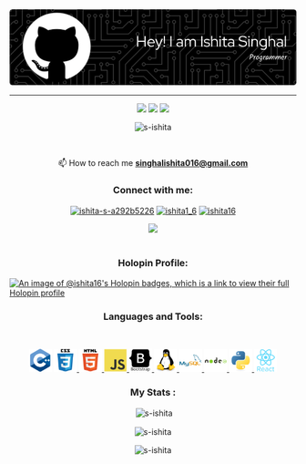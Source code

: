 
<div align="center">
  
<img src="https://github.com/S-ishita/S-ishita/blob/main/github-header-image.png" alt="LinkedIn Badge"/>

</div>

---

<div align="center">
<img src="https://forthebadge.com/images/badges/built-with-love.svg" />
<img src="https://forthebadge.com/images/badges/uses-brains.svg" />
<img src="https://forthebadge.com/images/badges/powered-by-responsibility.svg" />
   </div>
   <p align="center"> <img src="https://komarev.com/ghpvc/?username=s-ishita&label=Profile%20views&color=0e75b6&style=flat" alt="s-ishita" /> </p>

   <br>
   <div align="center">
  
📫 How to reach me **singhalishita016@gmail.com**
   </div>
<h3 align="center">Connect with me:</h3>
<p align="center">
<a href="https://linkedin.com/in/ishita-s-a292b5226" target="blank"><img align="center" src="https://raw.githubusercontent.com/rahuldkjain/github-profile-readme-generator/master/src/images/icons/Social/linked-in-alt.svg" alt="ishita-s-a292b5226" height="30" width="40" /></a>
<a href="https://www.codechef.com/users/ishita1_6" target="blank"><img align="center" src="https://cdn.jsdelivr.net/npm/simple-icons@3.1.0/icons/codechef.svg" alt="ishita1_6" height="30" width="40" /></a>
<a href="https://www.hackerrank.com/ishita16" target="blank"><img align="center" src="https://raw.githubusercontent.com/rahuldkjain/github-profile-readme-generator/master/src/images/icons/Social/hackerrank.svg" alt="ishita16" height="30" width="40" /></a>
</p>
<div align="center">
  <img src="https://media.giphy.com/media/dWesBcTLavkZuG35MI/giphy.gif" width="350"/>
</div>
<br>
<h3 align="center">Holopin Profile:</h3>

[![An image of @ishita16's Holopin badges, which is a link to view their full Holopin profile](https://holopin.me/ishita16)](https://holopin.io/@ishita16)
<h3 align="center">Languages and Tools:</h3>
<br>
<p align="center"><img src="https://raw.githubusercontent.com/devicons/devicon/master/icons/cplusplus/cplusplus-original.svg" alt="cplusplus" width="40" height="40"/> </a> <a href="https://www.w3schools.com/css/" target="_blank" rel="noreferrer"> <img src="https://raw.githubusercontent.com/devicons/devicon/master/icons/css3/css3-original-wordmark.svg" alt="css3" width="40" height="40"/> </a> <a href="https://www.w3.org/html/" target="_blank" rel="noreferrer"> <img src="https://raw.githubusercontent.com/devicons/devicon/master/icons/html5/html5-original-wordmark.svg" alt="html5" width="40" height="40"/> </a> <a href="https://developer.mozilla.org/en-US/docs/Web/JavaScript" target="_blank" rel="noreferrer"> <img src="https://raw.githubusercontent.com/devicons/devicon/master/icons/javascript/javascript-original.svg" alt="javascript" width="40" height="40"/> </a> <a href="https://www.linux.org/" target="_blank" rel="noreferrer"> <a href="https://getbootstrap.com" target="_blank" rel="noreferrer"> <img src="https://raw.githubusercontent.com/devicons/devicon/master/icons/bootstrap/bootstrap-plain-wordmark.svg" alt="bootstrap" width="40" height="40"/> </a> <a href="https://www.w3schools.com/cpp/" target="_blank" rel="noreferrer"><img src="https://raw.githubusercontent.com/devicons/devicon/master/icons/linux/linux-original.svg" alt="linux" width="40" height="40"/> </a> <a href="https://www.mysql.com/" target="_blank" rel="noreferrer"> <img src="https://raw.githubusercontent.com/devicons/devicon/master/icons/mysql/mysql-original-wordmark.svg" alt="mysql" width="40" height="40"/> </a> <a href="https://nodejs.org" target="_blank" rel="noreferrer"> <img src="https://raw.githubusercontent.com/devicons/devicon/master/icons/nodejs/nodejs-original-wordmark.svg" alt="nodejs" width="40" height="40"/> </a> <a href="https://www.python.org" target="_blank" rel="noreferrer"> <img src="https://raw.githubusercontent.com/devicons/devicon/master/icons/python/python-original.svg" alt="python" width="40" height="40"/> </a> <a href="https://reactjs.org/" target="_blank" rel="noreferrer"> <img src="https://raw.githubusercontent.com/devicons/devicon/master/icons/react/react-original-wordmark.svg" alt="react" width="40" height="40"/> </a> </p>


<h3 align="center">My Stats : </h3>


<p align="center">&nbsp;<img align="center" src="https://github-readme-stats.vercel.app/api?username=s-ishita&show_icons=true&locale=en" alt="s-ishita" /></p>

<p align="center"><img align="center" src="https://github-readme-streak-stats.herokuapp.com/?user=s-ishita&" alt="s-ishita" /></p>

<p align="center"><img align="center" src="https://github-readme-stats.vercel.app/api/top-langs?username=s-ishita&show_icons=true&locale=en&layout=compact" alt="s-ishita" /></p>

